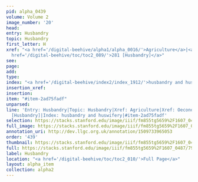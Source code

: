 ```yaml
---
pid: alpha_0439
volume: Volume 2
image_number: '20'
head: 
entry: Husbandry
topic: Husbandry
first_letter: H
xref: "<a href='/digital-beehive/alpha1/alpha_0016/'>Agriculture</a>|<a href='/digital-beehive/alpha4/alpha_0650/'>Oeconomy</a>|<a
  href='/digital-beehive/toc/toc2_089/'>281 [Husbandry]</a>"
see: 
page: 
add: 
type: 
index: "<a href='/digital-beehive/index2/index_1912/'>husbandry and huswifery</a>"
insertion_xref: 
insertion: 
item: "#item-2ad75fadf"
unparsed: 
line: 'Entry: Husbandry|Topic: Husbandry|Xref: Agriculture|Xref: Oeconomy|Xref: 281
  [Husbandry]|Index: husbandry and huswifery|#item-2ad75fadf'
selection: https://stacks.stanford.edu/image/iiif/fm855tg5659%2F1607_0487/790,2367,2963,554/full/0/default.jpg
full_image: https://stacks.stanford.edu/image/iiif/fm855tg5659%2F1607_0487/full/full/0/default.jpg
annotation_uri: http://dev.llgc.org.uk/annotation/1509733965053
order: '439'
thumbnail: https://stacks.stanford.edu/image/iiif/fm855tg5659%2F1607_0487/790,2367,600,180/250,/0/default.jpg
full: https://stacks.stanford.edu/image/iiif/fm855tg5659%2F1607_0487/790,2367,2963,554/full/0/default.jpg
label: Husbandry
location: "<a href='/digital-beehive/toc/toc2_010/'>Full Page</a>"
layout: alpha_item
collection: alpha2
---
```


